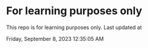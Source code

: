 # For learning purposes only
This repo is for learning purposes only.
Last updated at

Friday, September 8, 2023 12:35:05 AM

